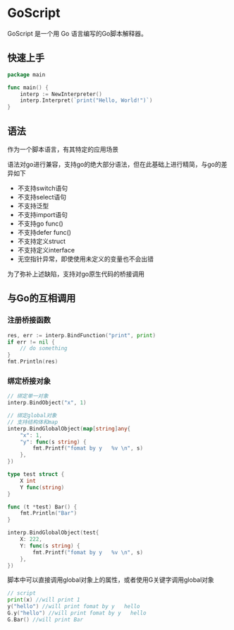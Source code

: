 # GoScript

GoScript 是一个用 Go 语言编写的Go脚本解释器。

## 快速上手

```go
package main

func main() {
	interp := NewInterpreter()
    interp.Interpret(`print("Hello, World!")`)
}
```

## 语法
作为一个脚本语言，有其特定的应用场景

语法对go进行兼容，支持go的绝大部分语法，但在此基础上进行精简，与go的差异如下

- 不支持switch语句
- 不支持select语句
- 不支持泛型
- 不支持import语句
- 不支持go func()
- 不支持defer func()
- 不支持定义struct
- 不支持定义interface
- 无空指针异常，即使使用未定义的变量也不会出错

为了弥补上述缺陷，支持对go原生代码的桥接调用

## 与Go的互相调用

### 注册桥接函数

```go
res, err := interp.BindFunction("print", print)
if err != nil {
    // do something
}
fmt.Println(res)
```

### 绑定桥接对象

```go
// 绑定单一对象
interp.BindObject("x", 1)

// 绑定global对象
// 支持结构体和map
interp.BindGlobalObject(map[string]any{
    "x": 1,
    "y": func(s string) {
        fmt.Printf("fomat by y   %v \n", s)
    },
})

type test struct {
	X int
	Y func(string)
}

func (t *test) Bar() {
	fmt.Println("Bar")
}

interp.BindGlobalObject(test{
	X: 222,
	Y: func(s string) {
		fmt.Printf("fomat by y   %v \n", s)
	},
})
```

脚本中可以直接调用global对象上的属性，或者使用G关键字调用global对象

```go
// script
print(x) //will print 1
y("hello") //will print fomat by y   hello
G.y("hello") //will print fomat by y   hello
G.Bar() //will print Bar
```





